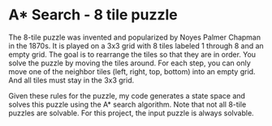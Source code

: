 # A* Search - 8 tile puzzle

The 8-tile puzzle was invented and popularized by Noyes Palmer Chapman in the 1870s. It is played on a 3x3 grid with 8 tiles labeled 1 through 8 and an empty grid. The goal is to rearrange the tiles so that they are in order. You solve the puzzle by moving the tiles around. For each step, you can only move one of the neighbor tiles (left, right, top, bottom) into an empty grid. And all tiles must stay in the 3x3 grid. 

Given these rules for the puzzle, my code generates a state space and solves this puzzle using the A* search algorithm. Note that not all 8-tile puzzles are solvable. For this project, the input puzzle is always solvable.

